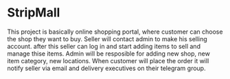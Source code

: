 # StripMall

This project is basically online shopping portal, where customer can choose the shop they want to buy. Seller will contact admin to make his selling account. after this seller can log in and start adding items to sell and manage thise items. Admin will be resposible for adding new shop, new item category, new locations. When customer will place the order it will notify seller via email and delivery executives on their telegram group.